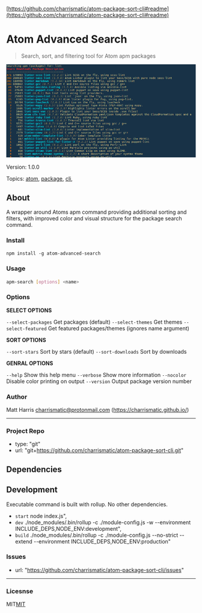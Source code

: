 [https://github.com/charrismatic/atom-package-sort-cli#readme](https://github.com/charrismatic/atom-package-sort-cli#readme)

# Atom Advanced Search

> Search, sort, and filtering tool for Atom apm packages


![screenshot](./assets/screenshot.png)

Version: 1.0.0

Topics: [atom](https://github.com/topics/atom),  [package](https://github.com/topics/package),  [cli](https://github.com/topics/cli),  

## About

A wrapper around Atoms apm command providing additional sorting and filters, with improved color and visual structure for the package search command.


### Install

```
npm install -g atom-advanced-search
```


### Usage

```sh
apm-search [options] <name>
```
### Options

__SELECT OPTIONS__

  `--select-packages`   Get packages (default)
  `--select-themes`   Get themes
  `--select-featured`   Get featured packages/themes (ignores name argument)

__SORT OPTIONS__

  `--sort-stars`  Sort by stars (default)
  `--sort-downloads`  Sort by downloads

__GENRAL OPTIONS__

  `--help`  Show this help menu
  `--verbose`  Show more information
  `--nocolor`  Disable color printing on output
  `--version`  Output package version number



### Author

Matt Harris <charrismatic@protonmail.com> (https://charrismatic.github.io/)

---

### Project Repo

-  type: "git"
-  url: "git+https://github.com/charrismatic/atom-package-sort-cli.git"

## Dependencies


## Development

Executable command is built with rollup. No other dependencies.

- `start`  node index.js",
- `dev`  ./node_modules/.bin/rollup -c ./module-config.js -w --environment INCLUDE_DEPS,NODE_ENV:development",
- `build`  ./node_modules/.bin/rollup -c ./module-config.js  --no-strict --extend --environment INCLUDE_DEPS,NODE_ENV:production"

### Issues

-  url: "https://github.com/charrismatic/atom-package-sort-cli/issues"

---

### Licesnse

MIT[MIT](https://opensource.org/licenses/undefined)
